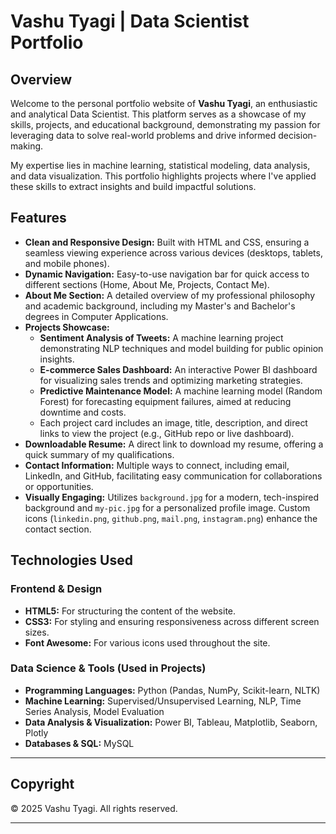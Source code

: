 # Vashu Tyagi | Data Scientist Portfolio

## Overview

Welcome to the personal portfolio website of **Vashu Tyagi**, an enthusiastic and analytical Data Scientist. This platform serves as a showcase of my skills, projects, and educational background, demonstrating my passion for leveraging data to solve real-world problems and drive informed decision-making.

My expertise lies in machine learning, statistical modeling, data analysis, and data visualization. This portfolio highlights projects where I've applied these skills to extract insights and build impactful solutions.

## Features

* **Clean and Responsive Design:** Built with HTML and CSS, ensuring a seamless viewing experience across various devices (desktops, tablets, and mobile phones).
* **Dynamic Navigation:** Easy-to-use navigation bar for quick access to different sections (Home, About Me, Projects, Contact Me).
* **About Me Section:** A detailed overview of my professional philosophy and academic background, including my Master's and Bachelor's degrees in Computer Applications.
* **Projects Showcase:**
    * **Sentiment Analysis of Tweets:** A machine learning project demonstrating NLP techniques and model building for public opinion insights.
    * **E-commerce Sales Dashboard:** An interactive Power BI dashboard for visualizing sales trends and optimizing marketing strategies.
    * **Predictive Maintenance Model:** A machine learning model (Random Forest) for forecasting equipment failures, aimed at reducing downtime and costs.
    * Each project card includes an image, title, description, and direct links to view the project (e.g., GitHub repo or live dashboard).
* **Downloadable Resume:** A direct link to download my resume, offering a quick summary of my qualifications.
* **Contact Information:** Multiple ways to connect, including email, LinkedIn, and GitHub, facilitating easy communication for collaborations or opportunities.
* **Visually Engaging:** Utilizes `background.jpg` for a modern, tech-inspired background and `my-pic.jpg` for a personalized profile image. Custom icons (`linkedin.png`, `github.png`, `mail.png`, `instagram.png`) enhance the contact section.

## Technologies Used

### Frontend & Design
* **HTML5:** For structuring the content of the website.
* **CSS3:** For styling and ensuring responsiveness across different screen sizes.
* **Font Awesome:** For various icons used throughout the site.

### Data Science & Tools (Used in Projects)
* **Programming Languages:** Python (Pandas, NumPy, Scikit-learn, NLTK)
* **Machine Learning:** Supervised/Unsupervised Learning, NLP, Time Series Analysis, Model Evaluation
* **Data Analysis & Visualization:** Power BI, Tableau, Matplotlib, Seaborn, Plotly
* **Databases & SQL:** MySQL
<!-- * **Cloud Platforms:** (e.g., AWS Sagemaker, Azure ML, GCP Vertex AI - *add if applicable*) -->

---

## Copyright

&copy; 2025 Vashu Tyagi. All rights reserved.

---
